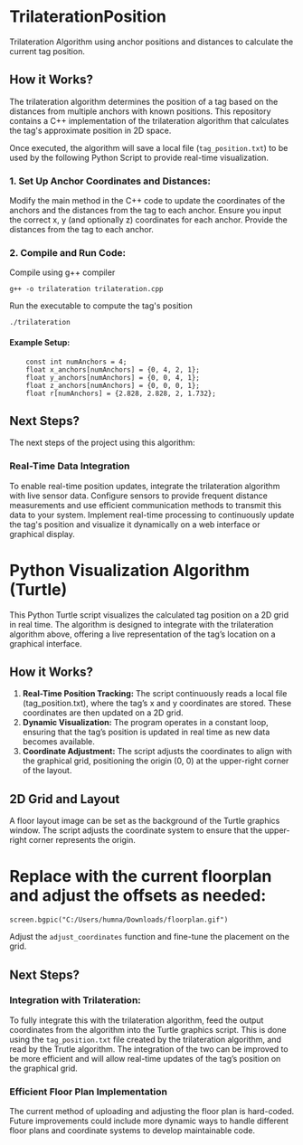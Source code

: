 # TrilaterationPosition


Trilateration Algorithm using anchor positions and distances to calculate the current tag position.


## How it Works?

The trilateration algorithm determines the position of a tag based on the distances from multiple anchors with known positions. This repository contains a C++ implementation of the trilateration algorithm that calculates the tag's approximate position in 2D space.

Once executed, the algorithm will save a local file (`tag_position.txt`) to be used by the following Python Script to provide real-time visualization.  

### 1. Set Up Anchor Coordinates and Distances: 

Modify the main method in the C++ code to update the coordinates of the anchors and the distances from the tag to each anchor. Ensure you input the correct x, y (and optionally z) coordinates for each anchor. Provide the distances from the tag to each anchor.


### 2. Compile and Run Code: 

Compile using g++ compiler
```
g++ -o trilateration trilateration.cpp
```

Run the executable to compute the tag's position
```
./trilateration
```

#### Example Setup: 

```
    const int numAnchors = 4;
    float x_anchors[numAnchors] = {0, 4, 2, 1};
    float y_anchors[numAnchors] = {0, 0, 4, 1};
    float z_anchors[numAnchors] = {0, 0, 0, 1};
    float r[numAnchors] = {2.828, 2.828, 2, 1.732};
```

## Next Steps? 

The next steps of the project using this algorithm: 

### Real-Time Data Integration

To enable real-time position updates, integrate the trilateration algorithm with live sensor data. Configure sensors to provide frequent distance measurements and use efficient communication methods to transmit this data to your system. Implement real-time processing to continuously update the tag's position and visualize it dynamically on a web interface or graphical display.


# Python Visualization Algorithm (Turtle) 

This Python Turtle script visualizes the calculated tag position on a 2D grid in real time. The algorithm is designed to integrate with the trilateration algorithm above, offering a live representation of the tag’s location on a graphical interface.

## How it Works? 

1. **Real-Time Position Tracking:** The script continuously reads a local file (tag_position.txt), where the tag’s x and y coordinates are stored. These coordinates are then updated on a 2D grid.
2. **Dynamic Visualization:** The program operates in a constant loop, ensuring that the tag’s position is updated in real time as new data becomes available.
3. **Coordinate Adjustment:** The script adjusts the coordinates to align with the graphical grid, positioning the origin (0, 0) at the upper-right corner of the layout.


## 2D Grid and Layout 

A floor layout image can be set as the background of the Turtle graphics window. The script adjusts the coordinate system to ensure that the upper-right corner represents the origin.

# Replace with the current floorplan and adjust the offsets as needed: 

```
screen.bgpic("C:/Users/humna/Downloads/floorplan.gif")
```

Adjust the `adjust_coordinates` function and fine-tune the placement on the grid. 



## Next Steps? 

### Integration with Trilateration: 

To fully integrate this with the trilateration algorithm, feed the output coordinates from the algorithm into the Turtle graphics script. This is done using the `tag_position.txt` file created by the trilateration algorithm, and read by the Trutle algorithm. The integration of the two can be improved to be more efficient and will allow real-time updates of the tag’s position on the graphical grid.

### Efficient Floor Plan Implementation

The current method of uploading and adjusting the floor plan is hard-coded. Future improvements could include more dynamic ways to handle different floor plans and coordinate systems to develop maintainable code.

